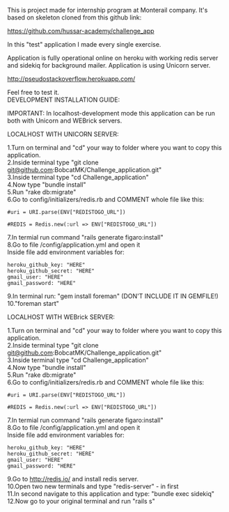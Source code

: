 This is project made for internship program at Monterail company.
It's based on skeleton cloned from this github link: 

https://github.com/hussar-academy/challenge_app

In this "test" application I made every single exercise.

Application is fully operational online on heroku with
working redis server and sidekiq for background mailer.
Application is using Unicorn server.

http://pseudostackoverflow.herokuapp.com/

Feel free to test it.<br>
DEVELOPMENT INSTALLATION GUIDE:

IMPORTANT: In localhost-development mode this application can be run both with Unicorn and WEBrick servers.

LOCALHOST WITH UNICORN SERVER:

1.Turn on terminal and "cd" your way to folder where you want to copy this application.<br>
2.Inside terminal type "git clone git@github.com:BobcatMK/Challenge_application.git"<br>
3.Inside terminal type "cd Challenge_application"<br>
4.Now type "bundle install"<br>
5.Run "rake db:migrate"<br>
6.Go to config/initializers/redis.rb and COMMENT whole file like this:<br>

	#uri = URI.parse(ENV["REDISTOGO_URL"])
	
	#REDIS = Redis.new(:url => ENV["REDISTOGO_URL"])
	
7.In termial run command "rails generate figaro:install"<br>
8.Go to file /config/application.yml and open it<br>
  Inside file add environment variables for:<br>
  
	heroku_github_key: "HERE"
	heroku_github_secret: "HERE"
	gmail_user: "HERE"
	gmail_password: "HERE"
	
9.In terminal run: "gem install foreman" (DON'T INCLUDE IT IN GEMFILE!)<br>
10."foreman start"<br>

LOCALHOST WITH WEBrick SERVER:

1.Turn on terminal and "cd" your way to folder where you want to copy this application.<br>
2.Inside terminal type "git clone git@github.com:BobcatMK/Challenge_application.git"<br>
3.Inside terminal type "cd Challenge_application"<br>
4.Now type "bundle install"<br>
5.Run "rake db:migrate"<br>
6.Go to config/initializers/redis.rb and COMMENT whole file like this:<br>

	#uri = URI.parse(ENV["REDISTOGO_URL"])
	
	#REDIS = Redis.new(:url => ENV["REDISTOGO_URL"])
	
7.In termial run command "rails generate figaro:install"<br>
8.Go to file /config/application.yml and open it<br>
  Inside file add environment variables for:<br>
 
	heroku_github_key: "HERE"
	heroku_github_secret: "HERE"
	gmail_user: "HERE"
	gmail_password: "HERE"
	
9.Go to http://redis.io/ and install redis server.<br>
10.Open two new terminals and type "redis-server" - in first<br>
11.In second navigate to this application and type: "bundle exec sidekiq"<br>
12.Now go to your original terminal and run "rails s"



